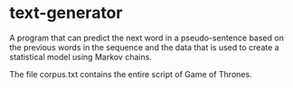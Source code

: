 # text-generator

A program that can predict the next word in a pseudo-sentence based on the previous words in the sequence and the data that is used to create a statistical model using Markov chains.

The file corpus.txt contains the entire script of Game of Thrones.
